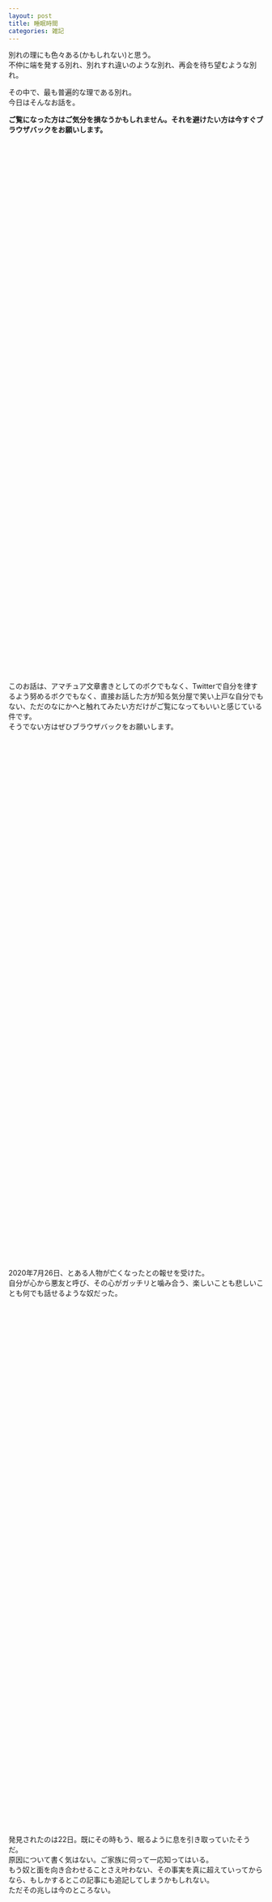 ```yaml
---
layout: post
title: 睡眠時間
categories: 雑記
---
```


別れの理にも色々ある(かもしれない)と思う。  
不仲に端を発する別れ、別れすれ違いのような別れ、再会を待ち望むような別れ。

その中で、最も普遍的な理である別れ。  
今日はそんなお話を。

**ご覧になった方はご気分を損なうかもしれません。それを避けたい方は今すぐブラウザバックをお願いします。**  
　  
　  
　  
　  
　  
　  
　  
　  
　  
　  
　  
　  
　  
　  
　  
　  
　  
　  
　  
　  
　  
　  
　  
　  
　  
　  
　  
　  
　  
　  
　  
　  
　  
　  
　  
　  
　  
　  
　  
　  
　  
　  
　  
　  
　  
　  
　  
　  
　  
　  
　  
　  
　  
　  
このお話は、アマチュア文章書きとしてのボクでもなく、Twitterで自分を律するよう努めるボクでもなく、直接お話した方が知る気分屋で笑い上戸な自分でもない、ただのなにかへと触れてみたい方だけがご覧になってもいいと感じている件です。  
そうでない方はぜひブラウザバックをお願いします。
　  
　  
　  
　  
　  
　  
　  
　  
　  
　  
　  
　  
　  
　  
　  
　  
　  
　  
　  
　  
　  
　  
　  
　  
　  
　  
　  
　  
　  
　  
　  
　  
　  
　  
　  
　  
　  
　  
　  
　  
　  
　  
　  
　  
　  
　  
　  
　  
　  
　  
　  
　  
　  
　  
2020年7月26日、とある人物が亡くなったとの報せを受けた。  
自分が心から悪友と呼び、その心がガッチリと噛み合う、楽しいことも悲しいことも何でも話せるような奴だった。
　  
　  
　  
　  
　  
　  
　  
　  
　  
　  
　  
　  
　  
　  
　  
　  
　  
　  
　  
　  
　  
　  
　  
　  
　  
　  
　  
　  
　  
　  
　  
　  
　  
　  
　  
　  
　  
　  
　  
　  
　  
　  
　  
　  
　  
　  
　  
　  
　  
　  
　  
　  
　  
　  
発見されたのは22日。既にその時もう、眠るように息を引き取っていたそうだ。  
原因について書く気はない。ご家族に伺って一応知ってはいる。  
もう奴と面を向き合わせることさえ叶わない、その事実を真に超えていってからなら、もしかするとこの記事にも追記してしまうかもしれない。  
ただその兆しは今のところない。
　  
　  
　  
　  
　  
　  
　  
　  
　  
　  
　  
　  
　  
　  
　  
　  
　  
　  
　  
　  
　  
　  
　  
　  
　  
　  
　  
　  
　  
　  
　  
　  
　  
　  
　  
　  
　  
　  
　  
　  
　  
　  
　  
　  
　  
　  
　  
　  
　  
　  
　  
　  
　  
　  
様々な事情で、自分の住む場所からは幾分遠くにいる。目前に赴き、手を合わせることだってできていないのだ。  
縦んばそうして奴のもとへと向かったところで、もうだらだらと駄弁ることすらできない現実を受け入れられるかどうかも定かでない。
　  
　  
　  
　  
　  
　  
　  
　  
　  
　  
　  
　  
　  
　  
　  
　  
　  
　  
　  
　  
　  
　  
　  
　  
　  
　  
　  
　  
　  
　  
　  
　  
　  
　  
　  
　  
　  
　  
　  
　  
　  
　  
　  
　  
　  
　  
　  
　  
　  
　  
　  
　  
　  
　  
物語の登場人物のようには、そうそう上手くいかなかった。  
あの日からも世界は回り、自分の周囲だって回っていく。  
そして自分の身体はまたそれと同じように、世界に合わせて動き続ける。  
置いていかれたままなのは心だけだ。ふと足を止めた時、自分の中でだけまだ不確かな事実が、空っぽとして心中に隙間を生む。  
奴と共にした時間を大事に、 前を向いていけるか……今の自分は、まだ分からない。  
　  
　  
　  
　  
　  
　  
　  
　  
　  
　  
　  
　  
　  
　  
　  
　  
　  
　  
　  
　  
　  
　  
　  
　  
　  
　  
　  
　  
　  
　  
　  
　  
　  
　  
　  
　  
　  
　  
　  
　  
　  
　  
　  
　  
　  
　  
　  
　  
　  
　  
　  
　  
　  
　  
何かの手違いで一気にここまで来てしまった方。どうかこの記事からブラウザバックしてください。お願いします。  
最後までご覧くださった方。今日ここに書き残した人物のことだけをどうか心の片隅に置いていただければ嬉しく思います。
